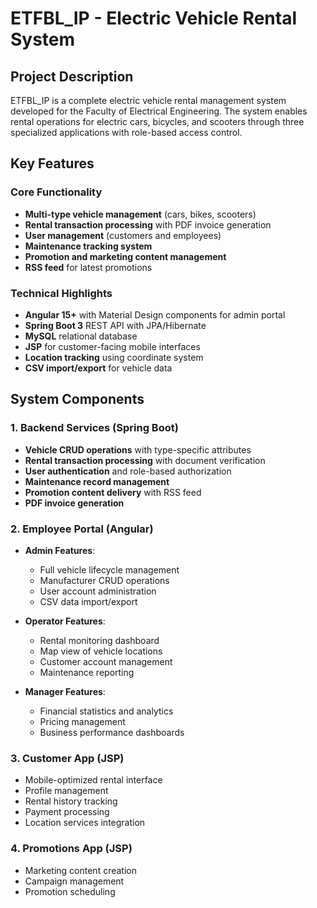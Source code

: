 # ETFBL_IP - Electric Vehicle Rental System

## Project Description

ETFBL_IP is a complete electric vehicle rental management system developed for the Faculty of Electrical Engineering. The system enables rental operations for electric cars, bicycles, and scooters through three specialized applications with role-based access control.

## Key Features

### Core Functionality
- **Multi-type vehicle management** (cars, bikes, scooters)
- **Rental transaction processing** with PDF invoice generation
- **User management** (customers and employees)
- **Maintenance tracking system**
- **Promotion and marketing content management**
- **RSS feed** for latest promotions

### Technical Highlights
- **Angular 15+** with Material Design components for admin portal
- **Spring Boot 3** REST API with JPA/Hibernate
- **MySQL** relational database
- **JSP** for customer-facing mobile interfaces
- **Location tracking** using coordinate system
- **CSV import/export** for vehicle data

## System Components

### 1. Backend Services (Spring Boot)
- **Vehicle CRUD operations** with type-specific attributes
- **Rental transaction processing** with document verification
- **User authentication** and role-based authorization
- **Maintenance record management**
- **Promotion content delivery** with RSS feed
- **PDF invoice generation**

### 2. Employee Portal (Angular)
- **Admin Features**:
  - Full vehicle lifecycle management
  - Manufacturer CRUD operations
  - User account administration
  - CSV data import/export
  
- **Operator Features**:
  - Rental monitoring dashboard
  - Map view of vehicle locations
  - Customer account management
  - Maintenance reporting

- **Manager Features**:
  - Financial statistics and analytics
  - Pricing management
  - Business performance dashboards

### 3. Customer App (JSP)
- Mobile-optimized rental interface
- Profile management
- Rental history tracking
- Payment processing
- Location services integration

### 4. Promotions App (JSP)
- Marketing content creation
- Campaign management
- Promotion scheduling
